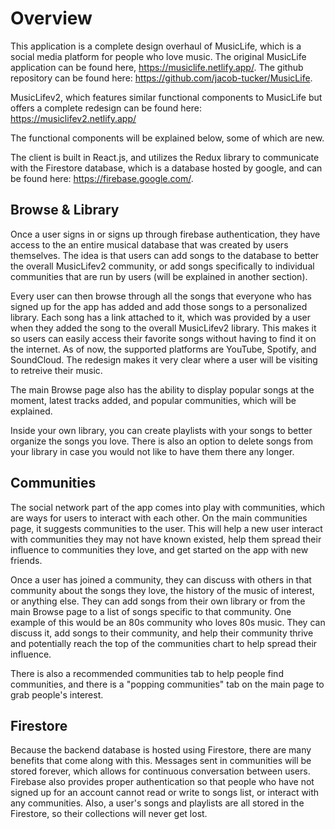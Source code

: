 # Overview

This application is a complete design overhaul of MusicLife, which is a social media platform for people who love music. The original MusicLife application can be found here, https://musiclife.netlify.app/. The github repository can be found here: https://github.com/jacob-tucker/MusicLife.

MusicLifev2, which features similar functional components to MusicLife but offers a complete redesign can be found here: https://musiclifev2.netlify.app/

The functional components will be explained below, some of which are new.

The client is built in React.js, and utilizes the Redux library to communicate with the Firestore database, which is a database hosted by google, and can be found here: https://firebase.google.com/. 

## Browse & Library

Once a user signs in or signs up through firebase authentication, they have access to the an entire musical database that was created by users themselves. The idea is that users can add songs to the database to better the overall MusicLifev2 community, or add songs specifically to individual communities that are run by users (will be explained in another section). 

Every user can then browse through all the songs that everyone who has signed up for the app has added and add those songs to a personalized library. Each song has a link attached to it, which was provided by a user when they added the song to the overall MusicLifev2 library. This makes it so users can easily access their favorite songs without having to find it on the internet. As of now, the supported platforms are YouTube, Spotify, and SoundCloud. The redesign makes it very clear where a user will be visiting to retreive their music.

The main Browse page also has the ability to display popular songs at the moment, latest tracks added, and popular communities, which will be explained.

Inside your own library, you can create playlists with your songs to better organize the songs you love. There is also an option to delete songs from your library in case you would not like to have them there any longer.

## Communities
The social network part of the app comes into play with communities, which are ways for users to interact with each other. On the main communities page, it suggests communities to the user. This will help a new user interact with communities they may not have known existed, help them spread their influence to communities they love, and get started on the app with new friends.

Once a user has joined a community, they can discuss with others in that community about the songs they love, the history of the music of interest, or anything else. They can add songs from their own library or from the main Browse page to a list of songs specific to that community. One example of this would be an 80s community who loves 80s music. They can discuss it, add songs to their community, and help their community thrive and potentially reach the top of the communities chart to help spread their influence.

There is also a recommended communities tab to help people find communities, and there is a "popping communities" tab on the main page to grab people's interest.

## Firestore
Because the backend database is hosted using Firestore, there are many benefits that come along with this. Messages sent in communities will be stored forever, which allows for continuous conversation between users. Firebase also provides proper authentication so that people who have not signed up for an account cannot read or write to songs list, or interact with any communities. Also, a user's songs and playlists are all stored in the Firestore, so their collections will never get lost.
